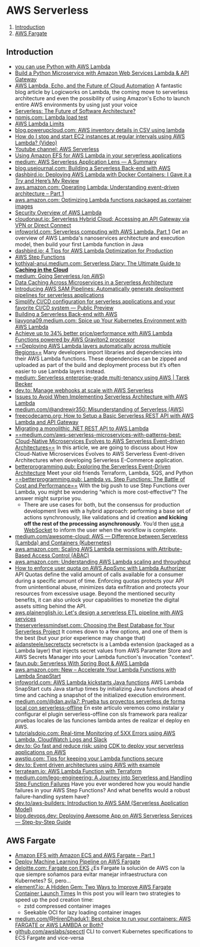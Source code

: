 # AWS Serverless

1. [Introduction](#introduction)
2. [AWS Fargate](#aws-fargate)

## Introduction

- [you can use Python with AWS Lambda](http://docs.aws.amazon.com/lambda/latest/dg/lambda-python-how-to-create-deployment-package.html)
- [Build a Python Microservice with Amazon Web Services Lambda & API Gateway](http://www.giantflyingsaucer.com/blog/?p=5730)
- [AWS Lambda, Echo, and the Future of Cloud Automation](http://www.logicworks.net/blog/2016/01/aws-lambda-echo-cloud-automation/) A fantastic blog article by Logicworks on Lambda, the coming move to serverless architecture and even the possibility of using Amazon's Echo to launch entire AWS environments by using just your voice
- [Serverless: The Future of Software Architecture?](https://read.acloud.guru/serverless-the-future-of-software-architecture-d4473ffed864#.uk7setw47)
- [npmjs.com: Lambda load test](https://www.npmjs.com/package/lambda-load-test)
- [AWS Lambda Limits](http://docs.aws.amazon.com/lambda/latest/dg/limits.html)
- [blog.powerupcloud.com: AWS inventory details in CSV using lambda](http://blog.powerupcloud.com/2016/02/07/aws-inventory-details-in-csv-using-lambda)
- [How do I stop and start EC2 instances at regular intervals using AWS Lambda? (Video)](https://aws.amazon.com/premiumsupport/knowledge-center/start-stop-lambda-cloudwatch/)
- [Youtube channel: AWS Serverless](https://www.youtube.com/channel/UC_vJsnqdpuEoRseFmlkHMkA)
- [Using Amazon EFS for AWS Lambda in your serverless applications](https://aws.amazon.com/blogs/compute/using-amazon-efs-for-aws-lambda-in-your-serverless-applications/)
- [medium: AWS Serverless Application Lens — A Summary](https://medium.com/swlh/aws-serverless-application-lens-a-summary-4f740c4f376d)
- [blog.usejournal.com: Building a Serverless Back-end with AWS](https://blog.usejournal.com/building-a-serverless-back-end-with-aws-5bb3642a3f4)
- [dashbird.io: Deploying AWS Lambda with Docker Containers: I Gave it a Try and Here’s My Review](https://dashbird.io/blog/deploying-aws-lambda-with-docker/)
- [aws.amazon.com: Operating Lambda: Understanding event-driven architecture – Part 1](https://aws.amazon.com/blogs/compute/operating-lambda-understanding-event-driven-architecture-part-1/)
- [aws.amazon.com: Optimizing Lambda functions packaged as container images](https://aws.amazon.com/es/blogs/compute/optimizing-lambda-functions-packaged-as-container-images/)
- [Security Overview of AWS Lambda](https://d1.awsstatic.com/whitepapers/Overview-AWS-Lambda-Security.pdf)
- [cloudonaut.io: Serverless Hybrid Cloud: Accessing an API Gateway via VPN or Direct Connect](https://cloudonaut.io/serverless-hybrid-cloud-accessing-an-api-gateway-via-vpn-or-direct-connect/)
- [infoworld.com: Serverless computing with AWS Lambda, Part 1](https://www.infoworld.com/article/3210726/serverless-computing-with-aws-lambda.html) Get an overview of AWS Lambda's nanoservices architecture and execution model, then build your first Lambda function in Java
- [dashbird.io: 4 Tips for AWS Lambda Optimization for Production](https://dashbird.io/blog/optimizing-aws-lambda-for-production/)
- [AWS Step Functions](https://aws.amazon.com/step-functions/)
- [kothiyal-anuj.medium.com: Serverless Diary: The Ultimate Guide to **Caching in the Cloud**](https://kothiyal-anuj.medium.com/serverless-diary-the-ultimate-guide-to-caching-in-the-cloud-249f6a06915f)
- [medium: Going Serverless (on AWS)](https://medium.com/galvanize/going-serverless-on-aws-116a04a0defd)
- [Data Caching Across Microservices in a Serverless Architecture](https://aws.amazon.com/blogs/architecture/data-caching-across-microservices-in-a-serverless-architecture/)
- [Introducing AWS SAM Pipelines: Automatically generate deployment pipelines for serverless applications](https://aws.amazon.com/blogs/compute/introducing-aws-sam-pipelines-automatically-generate-deployment-pipelines-for-serverless-applications)
- [Simplify CI/CD configuration for serverless applications and your favorite CI/CD system — Public Preview](https://aws.amazon.com/about-aws/whats-new/2021/07/simplify-ci-cd-configuration-serverless-applications-your-favorite-ci-cd-system-public-preview/)
- [Building a Serverless Back-end with AWS](https://blog.usejournal.com/building-a-serverless-back-end-with-aws-5bb3642a3f4)
- [liavyona09.medium.com: Spice up Your Kubernetes Environment with AWS Lambda](https://liavyona09.medium.com/spice-up-your-kubernetes-environment-with-aws-lambda-a07d81347607)
- [Achieve up to 34% better price/performance with AWS Lambda Functions powered by AWS Graviton2 processor](https://aws.amazon.com/about-aws/whats-new/2021/09/better-price-performance-aws-lambda-functions-aws-graviton2-processor/)
- [==Deploying AWS Lambda layers automatically across multiple Regions==](https://aws.amazon.com/blogs/compute/deploying-aws-lambda-layers-automatically-across-multiple-regions/) Many developers import libraries and dependencies into their AWS Lambda functions. These dependencies can be zipped and uploaded as part of the build and deployment process but it’s often easier to use Lambda layers instead.
- [medium: Serverless enterprise-grade multi-tenancy using AWS | Tarek Becker](https://medium.com/@tarekbecker/serverless-enterprise-grade-multi-tenancy-using-aws-76ff5f4d0a23)
- [dev.to: Manage webhooks at scale with AWS Serverless](https://dev.to/aws-builders/manage-webhooks-at-scale-with-aws-serverless-fof)
- [Issues to Avoid When Implementing Serverless Architecture with AWS Lambda](https://aws.amazon.com/blogs/architecture/mistakes-to-avoid-when-implementing-serverless-architecture-with-lambda)
- [medium.com/@andrewjr350: Misunderstanding of Serverless (AWS)](https://medium.com/@andrewjr350/misunderstanding-of-serverless-aws-835c7076ea4c)
- [freecodecamp.org: How to Setup a Basic Serverless REST API with AWS Lambda and API Gateway](https://www.freecodecamp.org/news/how-to-setup-a-basic-serverless-backend-with-aws-lambda-and-api-gateway/)
- [Migrating a monolithic .NET REST API to AWS Lambda](https://aws.amazon.com/blogs/compute/migrating-a-monolithic-net-rest-api-to-aws-lambda/)
- [==medium.com/aws-serverless-microservices-with-patterns-best: Cloud-Native Microservices Evolves to AWS Serverless Event-driven Architectures==](https://medium.com/aws-serverless-microservices-with-patterns-best/cloud-native-microservices-evolves-to-aws-serverless-event-driven-architectures-9a38c473f4f8) In this article, we are going to discuss about How Cloud-Native Microservices Evolves to AWS Serverless Event-driven Architectures when developing Serverless E-Commerce application.
- [betterprogramming.pub: Exploring the Serverless Event-Driven Architecture](https://betterprogramming.pub/exploring-the-serverless-event-driven-architecture-8d6bda93e823) Meet your old friends Terraform, Lambda, SQS, and Python
- [==betterprogramming.pub: Lambda vs. Step Functions: The Battle of Cost and Performance==](https://betterprogramming.pub/lambda-vs-step-functions-the-battle-of-cost-and-performance-5f008045e2ab) With the big push to use Step Functions over Lambda, you might be wondering “which is more cost-effective”? The answer might surprise you.
    - There are use cases for both, but the consensus for production development lives with a hybrid approach: performing a base set of actions synchronously, like validations and id creation **and kicking off the rest of the processing asynchronously**. You’d then [use a WebSocket](https://betterprogramming.pub/introduction-to-aws-websockets-8b336a92c379) to inform the user when the workflow is complete.
- [medium.com/awesome-cloud: AWS — Difference between Serverless (Lambda) and Containers (Kubernetes)](https://medium.com/awesome-cloud/aws-difference-between-serverless-lambda-and-containers-kubernetes-serverless-vs-containers-lambda-vs-k8s-a166931870a2)
- [aws.amazon.com: Scaling AWS Lambda permissions with Attribute-Based Access Control (ABAC)](https://aws.amazon.com/blogs/compute/scaling-aws-lambda-permissions-with-attribute-based-access-control-abac/)
- [aws.amazon.com: Understanding AWS Lambda scaling and throughput](https://aws.amazon.com/blogs/compute/understanding-aws-lambda-scaling-and-throughput/)
- [How to enforce user quota on AWS AppSync with Lambda Authorizer](https://aws.amazon.com/blogs/mobile/how-to-enforce-user-quota-on-aws-appsync-with-lambda-authorizer/) API Quotas define the valid amount of calls available for a consumer during a specific amount of time. Enforcing quotas protects your API from unintentional abuse, minimizes data exfiltration and protects your resources from excessive usage. Beyond the mentioned security benefits, it can also unlock your capabilities to monetize the digital assets sitting behind the API.
- [aws.plainenglish.io: Let's design a serverless ETL pipeline with AWS services](https://aws.plainenglish.io/lets-design-a-serverless-etl-pipeline-with-aws-services-9ab88c95afd4)
- [theserverlessmindset.com: Choosing the Best Database for Your Serverless Project](https://www.theserverlessmindset.com/p/best-serverless-database) It comes down to a few options, and one of them is the best (but your prior experience may change that)
- [aidansteele/secretsctx](https://github.com/aidansteele/secretsctx) secretsctx is a Lambda extension (packaged as a Lambda layer) that injects secret values from AWS Parameter Store and AWS Secrets Manager into your Lambda function's invocation "context".
- [faun.pub: Serverless With Spring Boot & AWS Lambda](https://faun.pub/serverless-with-spring-boot-aws-lambda-bc76c1de2b12)
- [aws.amazon.com: New – Accelerate Your Lambda Functions with Lambda SnapStart](https://aws.amazon.com/blogs/aws/new-accelerate-your-lambda-functions-with-lambda-snapstart/)
- [infoworld.com: AWS Lambda kickstarts Java functions](https://www.infoworld.com/article/3681549/aws-lambda-kickstarts-java-functions.html) AWS Lambda SnapStart cuts Java startup times by initializing Java functions ahead of time and caching a snapshot of the initialized execution environment.
- [medium.com/@dan.avila7: Prueba tus proyectos serverless de forma local con serverless-offline](https://medium.com/@dan.avila7/prueba-tus-proyectos-serverless-de-forma-local-con-serverless-offline-2e555f2b5e9b) En este artículo veremos como instalar y configurar el plugin serverless-offline con sls framework para realizar pruebas locales de las funciones lambda antes de realizar el deploy en AWS.
- [tutorialsdojo.com: Real-time Monitoring of 5XX Errors using AWS Lambda, CloudWatch Logs and Slack](https://tutorialsdojo.com/real-time-monitoring-of-5xx-errors-using-aws-lambda-cloudwatch-logs-slack/)
- [dev.to: Go fast and reduce risk: using CDK to deploy your serverless applications on AWS](https://dev.to/aws-builders/go-fast-and-reduce-risk-using-cdk-to-deploy-your-serverless-applications-on-aws-2i3k)
- [awstip.com: Tips for keeping your Lambda functions secure](https://awstip.com/tips-for-keeping-your-lambda-functions-secure-25349dd5d9df)
- [dev.to: Event driven architectures using AWS with example](https://dev.to/aws-builders/event-driven-architectures-using-aws-with-example-3d2d)
- [terrateam.io: AWS Lambda Function with Terraform](https://terrateam.io/blog/aws-lambda-function-with-terraform)
- [medium.com/lego-engineering: A Journey into Serverless and Handling Step Function Failures](https://medium.com/lego-engineering/a-journey-into-serverless-and-handling-step-function-failures-dba51b4e8e99) Have you ever wondered how you would handle failures in your AWS Step Functions? And what benefits would a robust failure-handling system have?
- [dev.to/aws-builders: Introduction to AWS SAM (Serverless Application Model)](https://dev.to/aws-builders/introduction-to-aws-sam-serverless-application-model-12oc)
- [blog.devops.dev: Deploying Awesome App on AWS Serverless Services — Step-by-Step Guide](https://blog.devops.dev/deploying-awesome-app-on-aws-serverless-services-step-by-step-guide-54bc89e4d236)

## AWS Fargate

- [Amazon EFS with Amazon ECS and AWS Fargate – Part 1](https://aws.amazon.com/es/blogs/containers/developers-guide-to-using-amazon-efs-with-amazon-ecs-and-aws-fargate-part-1/)
- [Deploy Machine Learning Pipeline on AWS Fargate](https://www.kdnuggets.com/2020/07/deploy-machine-learning-pipeline-aws-fargate.html)
- [deloitte.com: Fargate con EKS](https://www2.deloitte.com/es/es/blog/todo-tecnologia/2021/fargate-con-eks.html) ¿Es Fargate la solución de AWS con la que siempre soñamos para evitar manejar infraestructura con Kubernetes? Sí, pero…
- [element7.io: A Hidden Gem: Two Ways to Improve AWS Fargate Container Launch Times](https://www.element7.io/2022/10/a-hidden-gem-two-ways-to-improve-aws-fargate-container-launch-times/) In this post you will learn two strategies to speed up the pod creation time:
    - zstd compressed container images
    - Seekable OCI for lazy loading container images
- [medium.com/@HirenDhaduk1: Best choice to run your containers: AWS FARGATE or AWS LAMBDA or Both?](https://medium.com/@HirenDhaduk1/best-choice-to-run-your-containers-aws-fargate-or-aws-lambda-or-both-d9e14685a363)
- [github.com/awslabs/specctl](https://github.com/awslabs/specctl) CLI to convert Kubernetes specifications to ECS Fargate and vice-versa